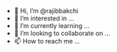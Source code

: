 - 👋 Hi, I’m @rajibbakchi
- 👀 I’m interested in ...
- 🌱 I’m currently learning ...
- 💞️ I’m looking to collaborate on ...
- 📫 How to reach me ...

<!---
rajibbakchi/rajibbakchi is a ✨ special ✨ repository because its `README.md` (this file) appears on your GitHub profile.
You can click the Preview link to take a look at your changes.
--->
